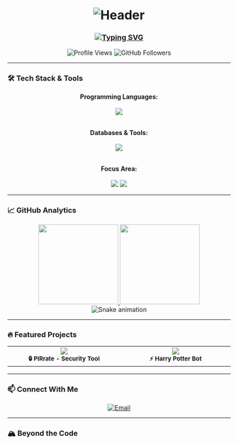 <h1 align="center">
  <img src="https://capsule-render.vercel.app/api?type=waving&color=1E90FF&height=200&section=header&text=Hi%20there,%20I'm%20Max%20👋&fontSize=40&fontColor=fff&animation=fadeIn&fontAlignY=35" alt="Header"/>
</h1>

<h3 align="center">
  <a href="https://git.io/typing-svg">
    <img src="https://readme-typing-svg.demolab.com?font=Fira+Code&weight=600&size=22&duration=4000&pause=1000&color=1E90FF&center=true&vCenter=true&width=500&height=30&lines=Information+Security+Specialist;AI+and+Machine+Learning+Enthusiast;Python%2FC%2B%2B+Developer;Data+Classification+Expert" alt="Typing SVG" />
  </a>
</h3>

<div align="center">
  
![Profile Views](https://komarev.com/ghpvc/?username=CafeRoshans&color=1E90FF&style=for-the-badge)
![GitHub Followers](https://img.shields.io/github/followers/CafeRoshans?color=1E90FF&style=for-the-badge)
  
</div>

---

### 🛠️ Tech Stack & Tools

<div align="center">

**Programming Languages:**  
<br>
<img src="https://skillicons.dev/icons?i=python,cpp,js" />
<br><br>

**Databases & Tools:**  
<br>
<img src="https://skillicons.dev/icons?i=postgresql,mongodb,git,docker,linux,aws" />
<br><br>

**Focus Area:**  
<br>
<img src="https://img.shields.io/badge/AI%20%26%20ML-Data%20Classification-FF6B6B?style=for-the-badge&logo=ai&logoColor=white" />
<img src="https://img.shields.io/badge/Cyber%20Security-Penetration%20Testing-00FF00?style=for-the-badge&logo=security&logoColor=white" />

</div>

---

### 📈 GitHub Analytics

<div align="center">

<a href="https://github.com/CafeRoshans">
  <img height="180em" src="https://github-readme-stats.vercel.app/api?username=CafeRoshans&show_icons=true&hide_border=true&theme=radical&hide=prs,issues&count_private=true&include_all_commits=true&line_height=27" />
  <img height="180em" src="https://github-readme-stats.vercel.app/api/top-langs/?username=CafeRoshans&layout=compact&hide_border=true&theme=radical&langs_count=8&hide=html,css" />
</a>

<br>
<img src="https://raw.githubusercontent.com/CafeRoshans/CafeRoshans/output/github-contribution-grid-snake.svg" alt="Snake animation" />

</div>

---

### 🔥 Featured Projects

<div align="center">

<table>
  <tr>
    <td align="center" width="400">
      <a href="https://github.com/CafeRoshans/PIRrate">
        <img src="https://github-readme-stats.vercel.app/api/pin/?username=CafeRoshans&repo=PIRrate&theme=radical&show_owner=true" />
      </a>
      <br>
      <sub><b>🔒 PIRrate - Security Tool</b></sub>
    </td>
    <td align="center" width="400">
      <a href="https://github.com/Terryroud/Harry_Potter_bot">
        <img src="https://github-readme-stats.vercel.app/api/pin/?username=Terryroud&repo=Harry_Potter_bot&theme=radical&show_owner=true" />
      </a>
      <br>
      <sub><b>⚡ Harry Potter Bot</b></sub>
    </td>
  </tr>
</table>

</div>

---

### 📫 Connect With Me

<div align="center">

[![Email](https://img.shields.io/badge/Email-cafe2roshan@gmail.com-1E90FF?style=for-the-badge&logo=gmail&logoColor=white)](mailto:cafe2roshan@gmail.com)

</div>

---

### 🏔️ Beyond the Code


